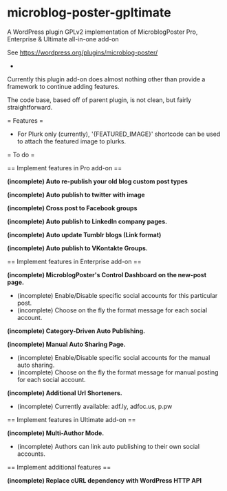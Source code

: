 # microblog-poster-gpltimate
A WordPress plugin
GPLv2 implementation of MicroblogPoster Pro, Enterprise &amp; Ultimate all-in-one add-on

See https://wordpress.org/plugins/microblog-poster/

-

Currently this plugin add-on does almost nothing other than provide a framework to continue adding features.

The code base, based off of parent plugin, is not clean, but fairly straightforward.

= Features =

- For Plurk only (currently), '{FEATURED_IMAGE}' shortcode can be used to attach the featured image to plurks.

= To do =

== Implement features in Pro add-on ==

**(incomplete) Auto re-publish your old blog custom post types**

**(incomplete) Auto publish to twitter with image**

**(incomplete) Cross post to Facebook groups**

**(incomplete) Auto publish to LinkedIn company pages.**

**(incomplete) Auto update Tumblr blogs (Link format)**

**(incomplete) Auto publish to VKontakte Groups.**

== Implement features in Enterprise add-on ==

**(incomplete) MicroblogPoster's Control Dashboard on the new-post page.**
* (incomplete) Enable/Disable specific social accounts for this particular post.
* (incomplete) Choose on the fly the format message for each social account.

**(incomplete) Category-Driven Auto Publishing.**

**(incomplete) Manual Auto Sharing Page.**
* (incomplete) Enable/Disable specific social accounts for the manual auto sharing.
* (incomplete) Choose on the fly the format message for manual posting for each social account.

**(incomplete) Additional Url Shorteners.**
* (incomplete) Currently available: adf.ly, adfoc.us, p.pw

== Implement features in Ultimate add-on ==

**(incomplete) Multi-Author Mode.**
* (incomplete) Authors can link auto publishing to their own social accounts.

== Implement additional features ==

**(incomplete) Replace cURL dependency with WordPress HTTP API**
